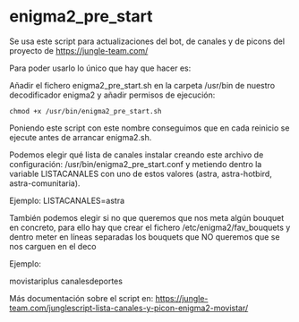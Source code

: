 # enigma2_pre_start

Se usa este script para actualizaciones del bot, de canales y de picons del proyecto de https://jungle-team.com/

Para poder usarlo lo único que hay que hacer es:

Añadir el fichero enigma2_pre_start.sh en la carpeta /usr/bin de nuestro decodificador enigma2 y añadir permisos de ejecución:

`chmod +x /usr/bin/enigma2_pre_start.sh`

Poniendo este script con este nombre conseguimos que en cada reinicio se ejecute antes de arrancar enigma2.sh.

Podemos elegir qué lista de canales instalar creando este archivo de configuración: /usr/bin/enigma2_pre_start.conf y metiendo dentro la variable LISTACANALES con uno de estos valores (astra, astra-hotbird, astra-comunitaria). 

Ejemplo: LISTACANALES=astra

También podemos elegir si no que queremos que nos meta algún bouquet en concreto, para ello hay que crear el fichero /etc/enigma2/fav_bouquets y dentro meter en líneas separadas los bouquets que NO queremos que se nos carguen en el deco 

Ejemplo:

movistariplus
canalesdeportes

Más documentación sobre el script en: https://jungle-team.com/junglescript-lista-canales-y-picon-enigma2-movistar/
